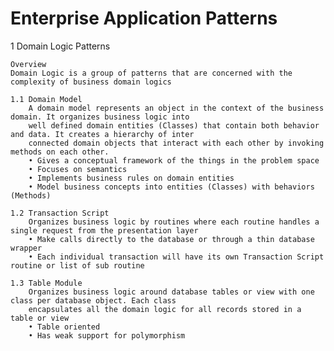 Enterprise Application Patterns
=============================

1 Domain Logic Patterns
    
    Overview
    Domain Logic is a group of patterns that are concerned with the complexity of business domain logics

    1.1 Domain Model
        A domain model represents an object in the context of the business domain. It organizes business logic into
        well defined domain entities (Classes) that contain both behavior and data. It creates a hierarchy of inter 
        connected domain objects that interact with each other by invoking methods on each other.
        • Gives a conceptual framework of the things in the problem space
        • Focuses on semantics
        • Implements business rules on domain entities
        • Model business concepts into entities (Classes) with behaviors (Methods)

    1.2 Transaction Script
        Organizes business logic by routines where each routine handles a single request from the presentation layer
        • Make calls directly to the database or through a thin database wrapper
        • Each individual transaction will have its own Transaction Script routine or list of sub routine

    1.3 Table Module
        Organizes business logic around database tables or view with one class per database object. Each class 
        encapsulates all the domain logic for all records stored in a table or view
        • Table oriented
        • Has weak support for polymorphism
